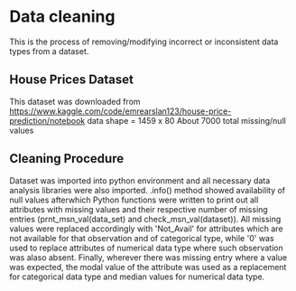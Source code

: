 # Data cleaning 

This is the process of removing/modifying incorrect or inconsistent data types from a dataset.

## House Prices Dataset

This dataset was downloaded from https://www.kaggle.com/code/emrearslan123/house-price-prediction/notebook
data shape = 1459 x 80
About 7000 total missing/null values


## Cleaning Procedure

Dataset was imported into python environment and all necessary data analysis libraries were also imported. .info() method showed availability of null values afterwhich Python functions were written to print out all attributes with missing values and their respective number of missing entries (prnt_msn_val(data_set) and check_msn_val(dataset)). All missing values were replaced accordingly with 'Not_Avail' for attributes which are not available for that observation and of categorical type, while '0' was used to replace attributes of numerical data type where such observation was alaso absent. Finally, wherever there was missing entry where a value was expected, the modal value of the attribute was used as a replacement for categorical data type
and median values for numerical data type.
